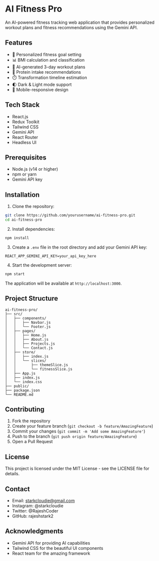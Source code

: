 # AI Fitness Pro

An AI-powered fitness tracking web application that provides personalized workout plans and fitness recommendations using the Gemini API.

## Features

- 🎯 Personalized fitness goal setting
- 📊 BMI calculation and classification
- 💪 AI-generated 3-day workout plans
- 🥩 Protein intake recommendations
- ⏱️ Transformation timeline estimation
- 🌓 Dark & Light mode support
- 📱 Mobile-responsive design

## Tech Stack

- React.js
- Redux Toolkit
- Tailwind CSS
- Gemini API
- React Router
- Headless UI

## Prerequisites

- Node.js (v14 or higher)
- npm or yarn
- Gemini API key

## Installation

1. Clone the repository:
```bash
git clone https://github.com/yourusername/ai-fitness-pro.git
cd ai-fitness-pro
```

2. Install dependencies:
```bash
npm install
```

3. Create a `.env` file in the root directory and add your Gemini API key:
```
REACT_APP_GEMINI_API_KEY=your_api_key_here
```

4. Start the development server:
```bash
npm start
```

The application will be available at `http://localhost:3000`.

## Project Structure

```
ai-fitness-pro/
├── src/
│   ├── components/
│   │   ├── Navbar.js
│   │   └── Footer.js
│   ├── pages/
│   │   ├── Home.js
│   │   ├── About.js
│   │   ├── Projects.js
│   │   └── Contact.js
│   ├── store/
│   │   ├── index.js
│   │   └── slices/
│   │       ├── themeSlice.js
│   │       └── fitnessSlice.js
│   ├── App.js
│   ├── index.js
│   └── index.css
├── public/
├── package.json
└── README.md
```

## Contributing

1. Fork the repository
2. Create your feature branch (`git checkout -b feature/AmazingFeature`)
3. Commit your changes (`git commit -m 'Add some AmazingFeature'`)
4. Push to the branch (`git push origin feature/AmazingFeature`)
5. Open a Pull Request

## License

This project is licensed under the MIT License - see the LICENSE file for details.

## Contact

- Email: starkcloudie@gmail.com
- Instagram: @starkcloudie
- Twitter: @RajeshCoder
- GitHub: rajeshstark2

## Acknowledgments

- Gemini API for providing AI capabilities
- Tailwind CSS for the beautiful UI components
- React team for the amazing framework
 